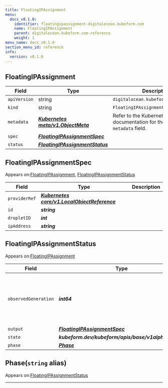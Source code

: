 ```yaml
---
title: FloatingIPAssignment
menu:
  docs_v0.1.0:
    identifier: floatingipassignment-digitalocean.kubeform.com
    name: FloatingIPAssignment
    parent: digitalocean.kubeform.com-reference
    weight: 1
menu_name: docs_v0.1.0
section_menu_id: reference
info:
  version: v0.1.0
---
```


## FloatingIPAssignment
| Field | Type | Description |
| ------ | ----- | ----------- |
| `apiVersion` | string | `digitalocean.kubeform.com/v1alpha1` |
|    `kind` | string | `FloatingIPAssignment` |
| `metadata` | ***[Kubernetes meta/v1.ObjectMeta](https://kubernetes.io/docs/reference/generated/kubernetes-api/v1.13/#objectmeta-v1-meta)***|Refer to the Kubernetes API documentation for the fields of the `metadata` field.|
| `spec` | ***[FloatingIPAssignmentSpec](#floatingipassignmentspec)***||
| `status` | ***[FloatingIPAssignmentStatus](#floatingipassignmentstatus)***||
## FloatingIPAssignmentSpec

Appears on:[FloatingIPAssignment](#floatingipassignment), [FloatingIPAssignmentStatus](#floatingipassignmentstatus)

| Field | Type | Description |
| ------ | ----- | ----------- |
| `providerRef` | ***[Kubernetes core/v1.LocalObjectReference](https://kubernetes.io/docs/reference/generated/kubernetes-api/v1.13/#localobjectreference-v1-core)***||
| `id` | ***string***||
| `dropletID` | ***int***||
| `ipAddress` | ***string***||
## FloatingIPAssignmentStatus

Appears on:[FloatingIPAssignment](#floatingipassignment)

| Field | Type | Description |
| ------ | ----- | ----------- |
| `observedGeneration` | ***int64***| ***(Optional)*** Resource generation, which is updated on mutation by the API Server.|
| `output` | ***[FloatingIPAssignmentSpec](#floatingipassignmentspec)***| ***(Optional)*** |
| `state` | ***kubeform.dev/kubeform/apis/base/v1alpha1.State***| ***(Optional)*** |
| `phase` | ***[Phase](#phase)***| ***(Optional)*** |
## Phase(`string` alias)

Appears on:[FloatingIPAssignmentStatus](#floatingipassignmentstatus)

---

